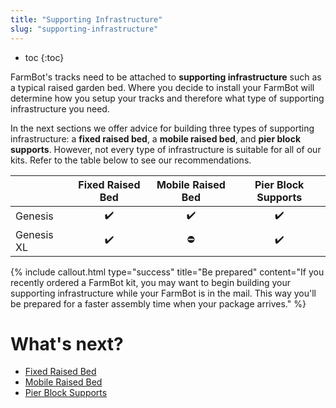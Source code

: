 ```yaml
---
title: "Supporting Infrastructure"
slug: "supporting-infrastructure"
---
```


* toc
{:toc}

FarmBot's tracks need to be attached to **supporting infrastructure** such as a typical raised garden bed. Where you decide to install your FarmBot will determine how you setup your tracks and therefore what type of supporting infrastructure you need.

In the next sections we offer advice for building three types of supporting infrastructure: a **fixed raised bed**, a **mobile raised bed**, and **pier block supports**. However, not every type of infrastructure is suitable for all of our kits. Refer to the table below to see our recommendations.

|<i></i>      |Fixed Raised Bed    |Mobile Raised Bed   |Pier Block Supports  |
|-------------|:------------------:|:------------------:|:-------------------:|
|Genesis      |:heavy_check_mark:  |:heavy_check_mark:  |:heavy_check_mark:
|Genesis XL   |:heavy_check_mark:  |:no_entry:          |:heavy_check_mark:

{%
include callout.html
type="success"
title="Be prepared"
content="If you recently ordered a FarmBot kit, you may want to begin building your supporting infrastructure while your FarmBot is in the mail. This way you'll be prepared for a faster assembly time when your package arrives."
%}

# What's next?

 * [Fixed Raised Bed](supporting-infrastructure/raised-bed.md)
 * [Mobile Raised Bed](supporting-infrastructure/mobile-raised-bed.md)
 * [Pier Block Supports](supporting-infrastructure/pier-block-supports.md)
